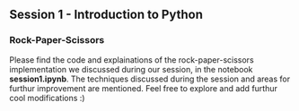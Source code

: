 Session 1 - Introduction to Python
---
### Rock-Paper-Scissors
Please find the code and explainations of the rock-paper-scissors implementation we discussed during our session, in the notebook **session1.ipynb**. The techniques discussed during the session and areas for furthur improvement are mentioned. Feel free to explore and add furthur cool modifications :)
